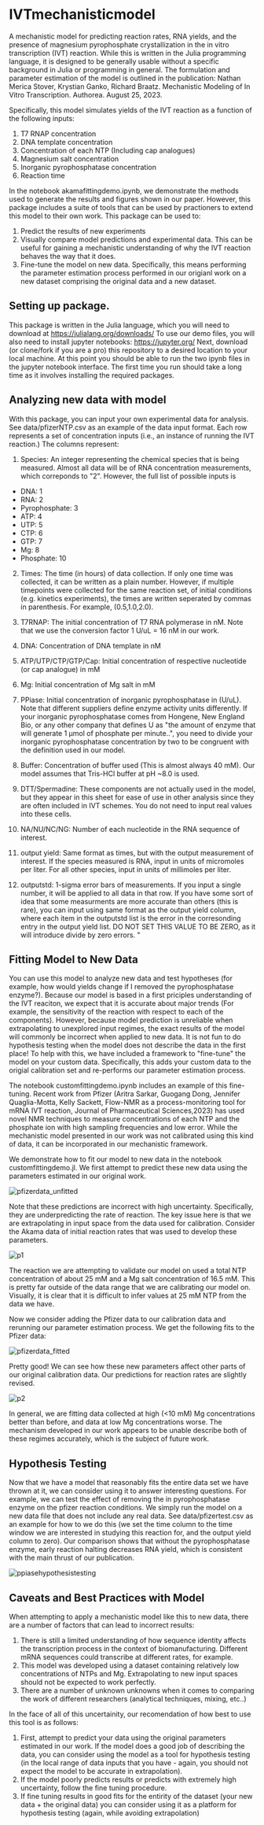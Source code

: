 # IVTmechanisticmodel

A mechanistic model for predicting reaction rates, RNA yields, and the presence of magnesium pyrophosphate crystallization in the in vitro transcription (IVT) reaction. While this is written in the Julia programming language, it is designed to be generally usable without a specific background in Julia or programming in general. The formulation and parameter estimation of the model is outlined in the publication:
Nathan Merica Stover, Krystian Ganko, Richard Braatz. Mechanistic Modeling of In Vitro Transcription. Authorea. August 25, 2023.

Specifically, this model simulates yields of the IVT reaction as a function of the following inputs:
1. T7 RNAP concentration
2. DNA template concentration
3. Concentration of each NTP (Including cap analogues)
4. Magnesium salt concentration
5. Inorganic pyrophosphatase concentration
6. Reaction time

In the notebook akamafittingdemo.ipynb, we demonstrate the methods used to generate the results and figures shown in our paper. However, this package includes a suite of tools that can be used by practioners to extend this model to their own work. This package can be used to:

1. Predict the results of new experiments
2. Visually compare model predictions and experimental data. This can be useful for gaining a mechanistic understanding  of why the IVT reaction behaves the way that it does. 
3. Fine-tune the model on new data. Specifically, this means performing the parameter estimation process performed in our origianl work on a new dataset comprising the original data and a new dataset. 

## Setting up package. 

This package is written in the Julia language, which you will need to download at https://julialang.org/downloads/ 
To use our demo files, you will also need to install jupyter notebooks: https://jupyter.org/
Next, download (or clone/fork if you are a pro) this repository to a desired location to your local machine. At this point you should be able to run the two ipynb files in the jupyter notebook interface. The first time you run should take a long time as it involves installing the required packages. 

## Analyzing new data with model

With this package, you can input your own experimental data for analysis. See data/pfizerNTP.csv as an example of the data input format. Each row represents a set of concentration inputs (i.e., an instance of running the IVT reaction.) The columns represent:

1. Species: An integer representing the chemical species that is being measured. Almost all data will be of RNA concentration measurements, which correponds to "2". However, the full list of possible inputs is
- DNA: 1
- RNA: 2
- Pyrophosphate: 3
- ATP: 4
- UTP: 5
- CTP: 6
- GTP: 7
- Mg: 8
- Phosphate: 10

2. Times: The time (in hours) of data collection. If only one time was collected, it can be written as a plain number. However, if multiple timepoints were collected for the same reaction set, of initial conditions (e.g. kinetics experiments), the times are written seperated by commas in parenthesis. For example, (0.5,1.0,2.0).

3. T7RNAP: The initial concentration of T7 RNA polymerase in nM. Note that we use the conversion factor 1 U/uL = 16 nM in our work.
4. DNA: Concentration of DNA template in nM
5. ATP/UTP/CTP/GTP/Cap: Initial concentration of respective nucleotide (or cap analogue) in mM
6. Mg: Initial concentration of Mg salt in mM
7. PPiase: Initial concentration of inorganic pyrophosphatase in (U/uL). Note that different suppliers define enzyme activity units differently. If your inorganic pyrophosphatase comes from Hongene, New England Bio, or any other company that defines U as "the amount of enzyme that will generate 1 µmol of phosphate per minute..", you need to divide your inorganic pyrophosphatase concentration by two to be congruent with the definition used in our model. 
8. Buffer: Concentration of buffer used (This is almost always 40 mM). Our model assumes that Tris-HCl buffer at pH ~8.0 is used. 
9. DTT/Spermadine: These components are not actually used in the model, but they appear in this sheet for ease of use in other analysis since they are often included in IVT schemes. You do not need to input real values into these cells. 
10. NA/NU/NC/NG: Number of each nucleotide in the RNA sequence of interest. 
11. output yield: Same format as times, but with the output measurement of interest. If the species measured is RNA, input in units of micromoles per liter. For all other species, input in units of millimoles per liter. 
12. outputstd: 1-sigma error bars of measurements. If you input a single number, it will be applied to all data in that row. If you have some sort of idea that some measurments are more accurate than others (this is rare), you can input using same format as the output yield column, where each item in the outputstd list is the error in the corresonding entry in the output yield list. DO NOT SET THIS VALUE TO BE ZERO, as it will introduce divide by zero errors.
"

## Fitting Model to New Data

You can use this model to analyze new data and test hypotheses (for example, how would yields change if I removed the pyrophosphatase enzyme?). Because our model is based in a first priciples understanding of the IVT reaciton, we expect that it is accurate about major trends (For example, the sensitivity of the reaction with respect to each of the components). However, because model prediction is unreliable when extrapolating to unexplored input regimes, the exact results of the model will commonly be incorrect when applied to new data. It is not fun to do hypothesis testing when the model does not describe the data in the first place! To help with this, we have included a framework to "fine-tune" the model on your custom data. Specifically, this adds your custom data to the origial calibration set and re-performs our parameter estimation process.

The notebook customfittingdemo.ipynb includes an example of this fine-tuning. Recent work from Pfizer (Aritra Sarkar, Guogang Dong, Jennifer Quaglia-Motta, Kelly Sackett, Flow-NMR as a process-monitoring tool for mRNA IVT reaction, Journal of Pharmaceutical Sciences,2023) has used novel NMR techniques to measure concentrations of each NTP and the phosphate ion with high sampling frequencies and low error. While the mechanistic model presented in our work was not calibrated using this kind of data, it can be incorporated in our mechanistic framework. 

We demonstrate how to fit our model to new data in the notebook customfittingdemo.jl. We first attempt to predict these new data using the parameters estimated in our original work. 

![pfizerdata_unfitted](https://github.com/nathanmstover/IVTmechanisticmodel/assets/97487659/0eb4472e-d878-4481-bf07-d96965b7998c)

Note that these predictions are incorrect with high uncertainty. Specifically, they are underpredicting the rate of reaction. The key issue here is that we are extrapolating in input space from the data used for calibration. Consider the Akama data of initial reaction rates that was used to develop these parameters. 

![p1](https://github.com/nathanmstover/IVTmechanisticmodel/assets/97487659/24d200d1-182c-4e4a-8a98-e35fce641ec4)


The reaction we are attempting to validate our model on used a total NTP concentration of about 25 mM and a Mg salt concentration of 16.5 mM. This is pretty far outside of the data range that we are calibrating our model on. Visually, it is clear that it is difficult to infer values at 25 mM NTP from the data we have. 

Now we consider adding the Pfizer data to our calibration data and rerunning our parameter estimation process. We get the following fits to the Pfizer data:

![pfizerdata_fitted](https://github.com/nathanmstover/IVTmechanisticmodel/assets/97487659/f899cc40-1d15-4cf4-a902-ed7ffa697a7e)

Pretty good! We can see how these new parameters affect other parts of our original calibration data. Our predictions for reaction rates are slightly revised.

![p2](https://github.com/nathanmstover/IVTmechanisticmodel/assets/97487659/6933f58e-c50e-495c-8a9b-d91708d175e8)

In general, we are fitting data collected at high (<10 mM) Mg concentrations better than before, and data at low Mg concentrations worse. The mechanism developed in our work appears to be unable describe both of these regimes accurately, which is the subject of future work. 

## Hypothesis Testing 
Now that we have a model that reasonably fits the entire data set we have thrown at it, we can consider using it to answer interesting questions. For example, we can test the effect of removing the in pyrophosphatase enzyme on the pfizer reaction conditions. We simply run the model on a new data file that does not include any real data. See data/pfizertest.csv as an example for how to we do this (we set the time column to the time window we are interested in studying this reaction for, and the output yield column to zero). Our comparison shows that without the pyrophosphatase enzyme, early reaction halting decreases RNA yield, which is consistent with the main thrust of our publication.

![ppiasehypothesistesting](https://github.com/nathanmstover/IVTmechanisticmodel/assets/97487659/dd3896b7-d339-48f2-9167-55db0938e694)

## Caveats and Best Practices with Model

When attempting to apply a mechanistic model like this to new data, there are a number of factors that can lead to incorrect results:
1. There is still a limited understanding of how sequence identity affects the transcription process in the context of biomanufacturing. Different mRNA sequences could transcribe at different rates, for example.
2. This model was developed using a dataset containing relatively low concentrations of NTPs and Mg. Extrapolating to new input spaces should not be expected to work perfectly.
3. There are a number of unknown unknowns when it comes to comparing the work of different researchers (analytical techniques, mixing, etc..)

In the face of all of this uncertainity, our recomendation of how best to use this tool is as follows:
1. First, attempt to predict your data using the original parameters estimated in our work. If the model does a good job of describing the data, you can consider using the model as a tool for hypothesis testing (in the local range of data inputs that you have - again, you should not expect the model to be accurate in extrapolation). 
2. If the model poorly predicts results or predicts with extremely high uncertainty, follow the fine tuning procedure.
3. If fine tuning results in good fits for the entirity of the dataset (your new data + the original data) you can consider using it as a platform for hypothesis testing (again, while avoiding extrapolation)



